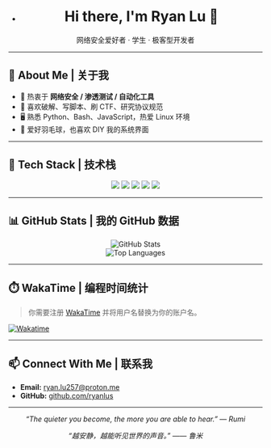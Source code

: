 - <h1 align="center">Hi there, I'm Ryan Lu 👋</h1>
<p align="center">网络安全爱好者 · 学生 · 极客型开发者</p>

---

## 🧠 About Me | 关于我

- 🔐 热衷于 **网络安全 / 渗透测试 / 自动化工具**
- 🧩 喜欢破解、写脚本、刷 CTF、研究协议规范
- 🖥️ 熟悉 Python、Bash、JavaScript，热爱 Linux 环境
- 🏸 爱好羽毛球，也喜欢 DIY 我的系统界面

---

## 🧰 Tech Stack | 技术栈

<p align="center">
  <img src="https://img.shields.io/badge/Python-3670A0?style=for-the-badge&logo=python&logoColor=ffdd54" />
  <img src="https://img.shields.io/badge/JavaScript-F7DF1E?style=for-the-badge&logo=javascript&logoColor=black" />
  <img src="https://img.shields.io/badge/Linux-FCC624?style=for-the-badge&logo=linux&logoColor=black" />
  <img src="https://img.shields.io/badge/Bash-4EAA25?style=for-the-badge&logo=gnubash&logoColor=white" />
  <img src="https://img.shields.io/badge/Git-F05032?style=for-the-badge&logo=git&logoColor=white" />
</p>

---

## 📊 GitHub Stats | 我的 GitHub 数据

<p align="center">
  <img src="https://github-readme-stats.vercel.app/api?username=chinasuyi&show_icons=true&theme=radical&hide_border=true" alt="GitHub Stats" />
  <br>
  <img src="https://github-readme-stats.vercel.app/api/top-langs/?username=chinasuyi&layout=compact&theme=radical&hide_border=true" alt="Top Languages" />
</p>

---

## ⏱️ WakaTime | 编程时间统计

> 你需要注册 [WakaTime](https://wakatime.com) 并将用户名替换为你的账户名。

[![Wakatime](https://wakatime.com/badge/user/your-wakatime-username.svg)](https://wakatime.com/@your-wakatime-username)

---

## 📫 Connect With Me | 联系我

- **Email:** [ryan.lu257@proton.me](mailto:ryan.lu257@proton.me)
- **GitHub:** [github.com/ryanlus](https://github.com/ryanlus)

---

<p align="center"><em>“The quieter you become, the more you are able to hear.” — Rumi</em></p>
<p align="center"><em>“越安静，越能听见世界的声音。” —— 鲁米</em></p>
<!---
ryanlus/ryanlus is a ✨ special ✨ repository because its `README.md` (this file) appears on your GitHub profile.
You can click the Preview link to take a look at your changes.
--->
